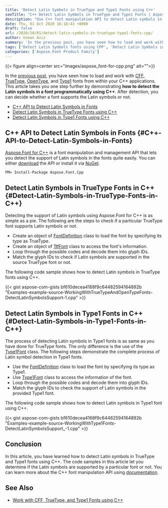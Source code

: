 ```yaml
---
title: 'Detect Latin Symbols in TrueType and Type1 Fonts using C++'
seoTitle: "C++ Detect Latin Symbols in TrueType and Type1 Fonts | Aspose.Font API"
description: "Use C++ font manipulation API to detect Latin symbols in a TrueType or Type1 font using C++. Check whether a font supports Latin symbols or not."
date: Thu, 01 Oct 2020 16:18:43 +0000
draft: false
url: /2020/10/01/detect-latin-symbols-in-truetype-type1-fonts-cpp/
author: Usman Aziz
summary: 'In the previous post, you have seen how to load and work with CFF, TrueType, OpenType, and Type1 fonts from within your C++ applications. This article takes you one step further by demonstrating how to detect the Latin symbols in a font programmatically using C++. After detection, you can decide whether a font supports the Latin symbols or not.'
tags: ['Detect Latin Symbols fonts using CPP', 'Detect Latin Symbols in TrueType', 'Detect Latin Symbols in Type1']
categories: ['Aspose.Font Product Family']
---
```




{{< figure align=center src="images/aspose_font-for-cpp.png" alt="">}}


In the [previous post][1], you have seen how to load and work with [CFF][2], [TrueType][3], [OpenType][4], and [Type1][5] fonts from within your C++ applications. This article takes you one step further by demonstrating **how to detect the Latin symbols in a font programmatically using C++**. After detection, you can decide whether a font supports the Latin symbols or not.

*   [C++ API to Detect Latin Symbols in Fonts][6]
*   [Detect Latin Symbols in TrueType Fonts using C++][7]
*   [Detect Latin Symbols in Type1 Fonts using C++][8]

## C++ API to Detect Latin Symbols in Fonts {#C++-API-to-Detect-Latin-Symbols-in-Fonts}

[Aspose.Font for C++][9] is a font manipulation and management API that lets you detect the support of Latin symbols in the fonts quite easily. You can either [download][10] the API or install it via [NuGet][11].

```
PM> Install-Package Aspose.Font.Cpp
```

## Detect Latin Symbols in TrueType Fonts in C++ {#Detect-Latin-Symbols-in-TrueType-Fonts-in-C++}

Detecting the support of Latin symbols using Aspose.Font for C++ is as simple as a pie. The following are the steps to check if a particular TrueType font supports Latin symbols or not.

*   Create an object of [FontDefinition][12] class to load the font by specifying its type as TrueType.
*   Create an object of [TtfFont][13] class to access the font's information.
*   Loop through the possible codes and decode them into glyph IDs.
*   Match the glyph IDs to check if Latin symbols are supported in the source TrueType font or not.

The following code sample shows how to detect Latin symbols in TrueType fonts using C++.

{{< gist aspose-com-gists bf610decea4168f9c64482594164892b "Examples-example-source-WorkingWithTrueTypeAndOpenTypeFonts-DetectLatinSymbolsSupport-1.cpp" >}}

## Detect Latin Symbols in Type1 Fonts in C++ {#Detect-Latin-Symbols-in-Type1-Fonts-in-C++}

The process of detecting Latin symbols in Type1 fonts is as same as you have done for TrueType fonts. The only difference is the use of the [Type1Font][14] class. The following steps demonstrate the complete process of Latin symbol detection in Type1 fonts.

*   Use the [FontDefinition][15] class to load the font by specifying its type as Type1.
*   Use [](https://apireference.aspose.com/font/cpp/class/aspose.font.ttf.ttf_font)[Type1Font][16] class to access the information of the font.
*   Loop through the possible codes and decode them into glyph IDs.
*   Match the glyph IDs to check the support of Latin symbols in the provided Type1 font.

The following code sample shows how to detect Latin symbols in Type1 font using C++.

{{< gist aspose-com-gists bf610decea4168f9c64482594164892b "Examples-example-source-WorkingWithType1Fonts-DetectLatinSymbolsSupport_-1.cpp" >}}

## Conclusion

In this article, you have learned how to detect Latin symbols in TrueType and Type1 fonts using C++. The code samples in this article let you determine if the Latin symbols are supported by a particular font or not. You can learn more about the C++ font manipulation API using [documentation][17].

## See Also

*   [Work with CFF, TrueType, and Type1 Fonts using C++][18]




[1]: https://blog.aspose.com/2020/09/30/work-with-truetype-cff-opentype-type1-fonts-cpp/
[2]: https://docs.fileformat.com/font/cff/
[3]: https://docs.fileformat.com/font/ttf/
[4]: https://docs.fileformat.com/font/otf/
[5]: https://docs.fileformat.com/font/type1/
[6]: #C++-API-to-Detect-Latin-Symbols-in-Fonts
[7]: #Detect-Latin-Symbols-in-TrueType-Fonts-in-C++
[8]: #Detect-Latin-Symbols-in-Type1-Fonts-in-C++
[9]: https://products.aspose.com/font/cpp
[10]: https://downloads.aspose.com/font/cpp
[11]: https://www.nuget.org/packages/Aspose.Font.Cpp/
[12]: https://apireference.aspose.com/font/cpp/class/aspose.font.sources.font_definition
[13]: https://apireference.aspose.com/font/cpp/class/aspose.font.ttf.ttf_font
[14]: https://apireference.aspose.com/font/cpp/class/aspose.font.type1.type1_font
[15]: https://apireference.aspose.com/font/cpp/class/aspose.font.sources.font_definition
[16]: https://apireference.aspose.com/font/cpp/class/aspose.font.type1.type1_font
[17]: https://docs.aspose.com/font/cpp/getting-started/
[18]: https://blog.aspose.com/2020/09/30/work-with-truetype-cff-opentype-type1-fonts-cpp/





